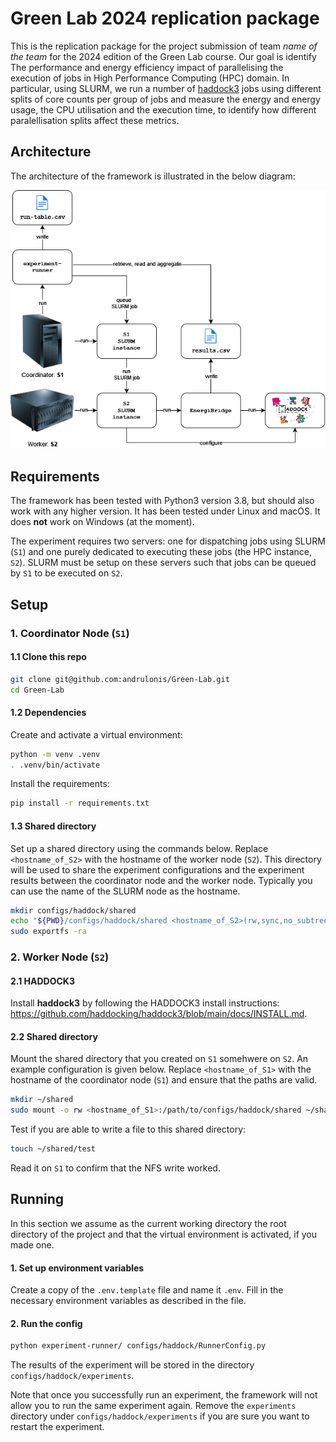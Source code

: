 # Green Lab 2024 replication package

This is the replication package for the project submission of team *name of the team* for the 2024 edition of the Green Lab course. Our goal is identify The performance and energy efficiency impact of parallelising
the execution of jobs in High Performance Computing (HPC) domain. In particular, using SLURM, we run a number of [haddock3](https://github.com/haddocking/haddock3) jobs using different splits of core counts per group of jobs and measure the energy and energy usage, the CPU utilisation and the execution time, to identify how different paralellisation splits affect these metrics. 

## Architecture

The architecture of the framework is illustrated in the below diagram:

![Architecture](./figures/architecture.png)

## Requirements

The framework has been tested with Python3 version 3.8, but should also work with any higher version. It has been tested under Linux and macOS. It does **not** work on Windows (at the moment).

The experiment requires two servers: one for dispatching jobs using SLURM (`S1`) and one purely dedicated to executing these jobs (the HPC instance, `S2`). SLURM must be setup on these servers such that jobs can be queued by `S1` to be executed on `S2`.

## Setup

### 1. Coordinator Node (`S1`) 

#### 1.1 Clone this repo

```sh
git clone git@github.com:andrulonis/Green-Lab.git
cd Green-Lab
```
#### 1.2 Dependencies

Create and activate a virtual environment:

```sh
python -m venv .venv
. .venv/bin/activate
```
Install the requirements:

```sh
pip install -r requirements.txt
```

#### 1.3 Shared directory

Set up a shared directory using the commands below. Replace `<hostname_of_S2>` with the hostname of the worker node (`S2`). This directory will be used to share the experiment configurations and the experiment results between the coordinator node and the worker node. Typically you can use the name of the SLURM node as the hostname.

```sh
mkdir configs/haddock/shared
echo "${PWD}/configs/haddock/shared <hostname_of_S2>(rw,sync,no_subtree_check,anonuid=1006,anongid=1006)" | sudo tee -a /etc/exports
sudo exportfs -ra
```

### 2. Worker Node (`S2`)

#### 2.1 HADDOCK3

Install **haddock3** by following the HADDOCK3 install instructions:
https://github.com/haddocking/haddock3/blob/main/docs/INSTALL.md.

#### 2.2 Shared directory

Mount the shared directory that you created on `S1` somehwere on `S2`. An example configuration is given below. Replace `<hostname_of_S1>` with the hostname of the coordinator node (`S1`) and ensure that the paths are valid.

```sh
mkdir ~/shared
sudo mount -o rw <hostname_of_S1>:/path/to/configs/haddock/shared ~/shared
```

Test if you are able to write a file to this shared directory:

```sh
touch ~/shared/test
```

Read it on `S1` to confirm that the NFS write worked.

## Running

In this section we assume as the current working directory the root directory of the project and that the virtual environment is activated, if you made one.

#### 1. Set up environment variables
Create a copy of the `.env.template` file and name it `.env`. Fill in the necessary environment variables as described in the file.

#### 2. Run the config

```sh
python experiment-runner/ configs/haddock/RunnerConfig.py
```

The results of the experiment will be stored in the directory `configs/haddock/experiments`.

Note that once you successfully run an experiment, the framework will not allow you to run the same experiment again. Remove the `experiments` directory under `configs/haddock/experiments` if you are sure you want to restart the experiment.


